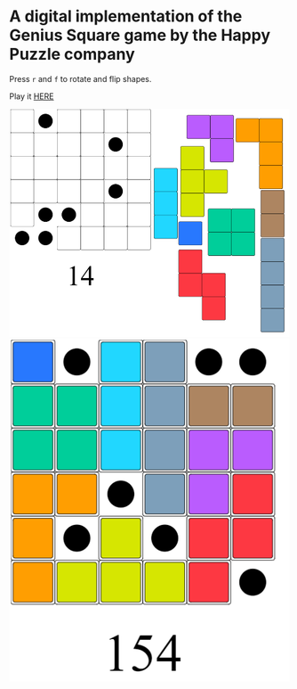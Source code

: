 # A digital implementation of the Genius Square game by the Happy Puzzle company

Press `r` and `f` to rotate and flip shapes.

Play it [HERE](https://square.artomweb.com/)

![alt text](start.png)![alt text](finish.png)
